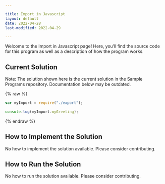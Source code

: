 ```yaml
---

title: Import in Javascript
layout: default
date: 2022-04-28
last-modified: 2022-04-29

---
```


Welcome to the Import in Javascript page! Here, you'll find the source code for this program as well as a description of how the program works.

## Current Solution

Note: The solution shown here is the current solution in the Sample Programs repository. Documentation below may be outdated.

{% raw %}

```Javascript
var myImport = require("./export");

console.log(myImport.myGreeting);

```

{% endraw %}

## How to Implement the Solution

No how to implement the solution available. Please consider contributing.

## How to Run the Solution

No how to run the solution available. Please consider contributing.